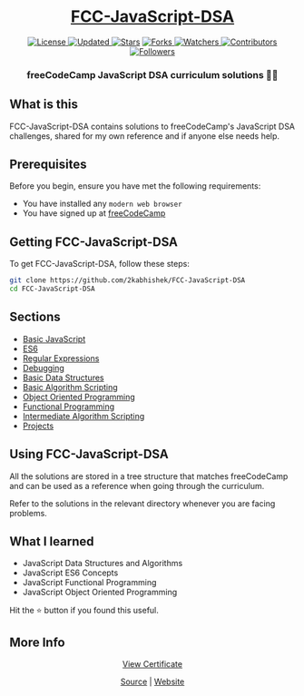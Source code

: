 <div align = "center">

<h1><a href="https://2kabhishek.github.io/FCC-JavaScript-DSA">FCC-JavaScript-DSA</a></h1>

<a href="https://github.com/2KAbhishek/FCC-JavaScript-DSA/blob/master/LICENSE">
<img alt="License" src="https://img.shields.io/github/license/2kabhishek/FCC-JavaScript-DSA?style=plastic&color=white&label=License"> </a>

<a href="https://github.com/2KAbhishek/FCC-JavaScript-DSA/pulse">
<img alt="Updated" src="https://img.shields.io/github/last-commit/2kabhishek/FCC-JavaScript-DSA?style=plastic&color=e30724&label=Updated"> </a>

<a href="https://github.com/2KAbhishek/FCC-JavaScript-DSA/stargazers">
<img alt="Stars" src="https://img.shields.io/github/stars/2kabhishek/FCC-JavaScript-DSA?style=plastic&color=00d451&label=Stars"></a>

<a href="https://github.com/2KAbhishek/FCC-JavaScript-DSA/network/members">
<img alt="Forks" src="https://img.shields.io/github/forks/2kabhishek/FCC-JavaScript-DSA?style=plastic&color=1688f0&label=Forks"> </a>

<a href="https://github.com/2KAbhishek/FCC-JavaScript-DSA/watchers">
<img alt="Watchers" src="https://img.shields.io/github/watchers/2kabhishek/FCC-JavaScript-DSA?style=plastic&color=ff5500&label=Watchers"> </a>

<a href="https://github.com/2KAbhishek/FCC-JavaScript-DSA/graphs/contributors">
<img alt="Contributors" src="https://img.shields.io/github/contributors/2kabhishek/FCC-JavaScript-DSA?style=plastic&color=f0f&label=Contributors"> </a>

<a href="https://github.com/2KAbhishek?tab=followers">
<img alt="Followers" src="https://img.shields.io/github/followers/2kabhishek?color=222&style=plastic&label=Followers"> </a>

<h3>freeCodeCamp JavaScript DSA curriculum solutions 🧮✨</h3>

</div>

## What is this

FCC-JavaScript-DSA contains solutions to freeCodeCamp's JavaScript DSA challenges, shared for my own reference and if anyone else needs help.

## Prerequisites

Before you begin, ensure you have met the following requirements:

- You have installed any `modern web browser`
- You have signed up at [freeCodeCamp](https://freeCodeCamp.org)

## Getting FCC-JavaScript-DSA

To get FCC-JavaScript-DSA, follow these steps:

```bash
git clone https://github.com/2kabhishek/FCC-JavaScript-DSA
cd FCC-JavaScript-DSA
```

## Sections

- [Basic JavaScript](https://github.com/2KAbhishek/FCC-JavaScript-DSA/tree/main/Basic-JavaScript/)
- [ES6](https://github.com/2KAbhishek/FCC-JavaScript-DSA/tree/main/ES6/)
- [Regular Expressions](https://github.com/2KAbhishek/FCC-JavaScript-DSA/tree/main/Regular-Expressions/)
- [Debugging](https://github.com/2KAbhishek/FCC-JavaScript-DSA/tree/main/Debugging/)
- [Basic Data Structures](https://github.com/2KAbhishek/FCC-JavaScript-DSA/tree/main/Basic-Data-Structures/)
- [Basic Algorithm Scripting](https://github.com/2KAbhishek/FCC-JavaScript-DSA/tree/main/Basic-Algorithm-Scripting/)
- [Object Oriented Programming](https://github.com/2KAbhishek/FCC-JavaScript-DSA/tree/main/Object-Oriented-Programming/)
- [Functional Programming](https://github.com/2KAbhishek/FCC-JavaScript-DSA/tree/main/Functional-Programming/)
- [Intermediate Algorithm Scripting](https://github.com/2KAbhishek/FCC-JavaScript-DSA/tree/main/Intermediate-Algorithm-Scripting/)
- [Projects](https://github.com/2KAbhishek/FCC-JavaScript-DSA/tree/main/Projects/)

## Using FCC-JavaScript-DSA

All the solutions are stored in a tree structure that matches freeCodeCamp and can be used as a reference when going through the curriculum.

Refer to the solutions in the relevant directory whenever you are facing problems.

## What I learned

- JavaScript Data Structures and Algorithms
- JavaScript ES6 Concepts
- JavaScript Functional Programming
- JavaScript Object Oriented Programming

Hit the ⭐ button if you found this useful.

## More Info

<div align="center">

<a href="https://www.freecodecamp.org/certification/2kabhishek/javascript-algorithms-and-data-structures">View Certificate</a><br>

<a href="https://github.com/2KAbhishek/FCC-JavaScript-DSA">Source</a> |
<a href="https://2kabhishek.github.io/FCC-JavaScript-DSA">Website</a>

</div>
